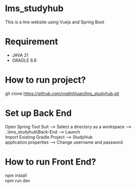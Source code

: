 # lms_studyhub
This is a lms website using Vuejs and Spring Boot  
# Requirement  
- JAVA 21  
- GRADLE 8.8  
# How to run project?  
git clone https://github.com/vodinhluan/lms_studyhub.git  

# Set up Back End  
Open Spring Tool Suit --> Select a directory as a workspace --> ..\lms_studyhub\Back-End  --> Launch  
Import Existing Gradle Project --> StudyHub  
application.properties --> Change username and password    

# How to run Front End?  
npm install  
npm run dev  
